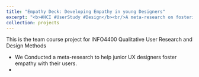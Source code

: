 ```yaml
---
title: "Empathy Deck: Developing Empathy in young Designers"
excerpt: "<b>#HCI #UserStudy #Design</b><br/>A meta-research on fostering empathy-building during direct in-person interactions between designers and participants<br/><img src='/images/EmpathyPoster.jpg'>"
collection: projects
---
```


This is the team course project for INFO4400 Qualitative User Research and Design Methods
- We Conducted a meta-research to help junior UX designers foster empathy with their users.
- 
